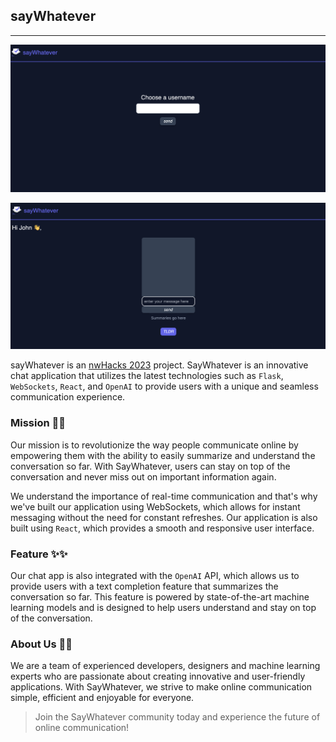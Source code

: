 ## sayWhatever
___

<p align="center"> <img src="https://raw.githubusercontent.com/sayWhatever/.github/main/profile/login_screen.png"  alt="Login Screen" /></p><p align="center"> <img src="https://raw.githubusercontent.com/sayWhatever/.github/main/profile/chat_screen.png"  alt="Chat Screen" /></p>

sayWhatever is an [nwHacks 2023](https://www.nwhacks.io/) project. 
SayWhatever is an innovative chat application that utilizes the latest technologies such as `Flask`, `WebSockets`, `React`, and `OpenAI` to provide users with a unique and seamless communication experience.

### Mission 🚀🚀

Our mission is to revolutionize the way people communicate online by empowering them with the ability to easily summarize and understand the conversation so far. With SayWhatever, users can stay on top of the conversation and never miss out on important information again.

We understand the importance of real-time communication and that's why we've built our application using WebSockets, which allows for instant messaging without the need for constant refreshes. Our application is also built using `React`, which provides a smooth and responsive user interface.

### Feature ✨✨

Our chat app is also integrated with the `OpenAI` API, which allows us to provide users with a text completion feature that summarizes the conversation so far. This feature is powered by state-of-the-art machine learning models and is designed to help users understand and stay on top of the conversation.

### About Us 🙌🙌

We are a team of experienced developers, designers and machine learning experts who are passionate about creating innovative and user-friendly applications. With SayWhatever, we strive to make online communication simple, efficient and enjoyable for everyone.

>Join the SayWhatever community today and experience the future of online communication!
